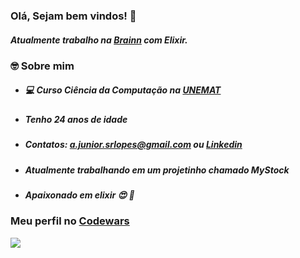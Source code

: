 ### Olá, Sejam bem vindos! 👋

 <h5>Atualmente trabalho na <a href="https://apply.workable.com/brainn/" target="_blank">Brainn</a> com Elixir.</h5>


### 🤓 Sobre mim 

- #####  💻 Curso Ciência da Computação na [UNEMAT]('http://portal.unemat.br/')

- ##### Tenho 24 anos de idade

- ##### Contatos: a.junior.srlopes@gmail.com ou <a href="https://www.linkedin.com/in/amor%C3%A9sio-de-souza-429ba314b/" target="_blank">Linkedin</a>

- ##### Atualmente trabalhando em um projetinho chamado MyStock

- ##### Apaixonado em elixir 😍 🥰

### Meu perfil no <a href="https://www.codewars.com/users/Asrlopes" target="_blank">Codewars</a>

<img src="https://www.codewars.com/users/Asrlopes/badges/large" />
